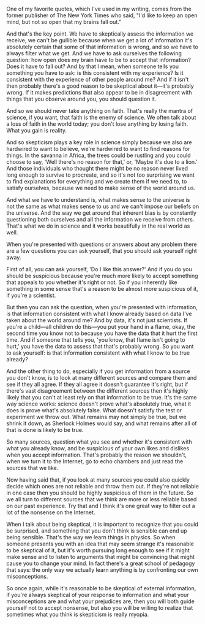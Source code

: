 One of my favorite quotes, which I've used in my writing, comes from the former publisher of The New York Times who said, "I'd like to keep an open mind, but not so open that my brains fall out."

And that's the key point. We have to skeptically assess the information we receive, we can't be gullible because when we get a lot of information it's absolutely certain that some of that information is wrong, and so we have to always filter what we get. And we have to ask ourselves the following question: how open does my brain have to be to accept that information? Does it have to fall out? And by that I mean, when someone tells you something you have to ask: is this consistent with my experience? Is it consistent with the experience of other people around me? And if it isn't then probably there's a good reason to be skeptical about it—it's probably wrong. If it makes predictions that also appear to be in disagreement with things that you observe around you, you should question it. 

And so we should never take anything on faith. That's really the mantra of science, if you want, that faith is the enemy of science. We often talk about a loss of faith in the world today; you don't lose anything by losing faith. What you gain is reality.

And so skepticism plays a key role in science simply because we also are hardwired to want to believe, we're hardwired to want to find reasons for things. In the savanna in Africa, the trees could be rustling and you could choose to say, 'Well there's no reason for that,' or, 'Maybe it's due to a lion.' And those individuals who thought there might be no reason never lived long enough to survive to procreate, and so it's not too surprising we want to find explanations for everything and we create them if we need to, to satisfy ourselves, because we need to make sense of the world around us.

And what we have to understand is, what makes sense to the universe is not the same as what makes sense to us and we can't impose our beliefs on the universe. And the way we get around that inherent bias is by constantly questioning both ourselves and all the information we receive from others. That's what we do in science and it works beautifully in the real world as well.

When you're presented with questions or answers about any problem there are a few questions you can ask yourself, that you should ask yourself right away.

First of all, you can ask yourself, 'Do I like this answer?' And if you do you should be suspicious because you're much more likely to accept something that appeals to you whether it's right or not. So if you inherently like something in some sense that's a reason to be almost more suspicious of it, if you're a scientist.

But then you can ask the question, when you're presented with information, is that information consistent with what I know already based on data I've taken about the world around me? And by data, it's not just scientists. If you're a child—all children do this—you put your hand in a flame, okay, the second time you know not to because you have the data that it hurt the first time. And if someone that tells you, 'you know, that flame isn't going to hurt,' you have the data to assess that that's probably wrong. So you want to ask yourself: is that information consistent with what I know to be true already?

And the other thing to do, especially if you get information from a source you don't know, is to look at many different sources and compare them and see if they all agree. If they all agree it doesn't guarantee it's right, but if there's vast disagreement between the different sources then it's highly likely that you can't at least rely on that information to be true. It's the same way science works: science doesn't prove what's absolutely true, what it does is prove what's absolutely false. What doesn't satisfy the test or experiment we throw out. What remains may not simply be true, but we shrink it down, as Sherlock Holmes would say, and what remains after all of that is done is likely to be true.

So many sources, question what you see and whether it's consistent with what you already know, and be suspicious of your own likes and dislikes when you accept information. That's probably the reason we shouldn't, when we turn it to the Internet, go to echo chambers and just read the sources that we like.

Now having said that, if you look at many sources you could also quickly decide which ones are not reliable and throw them out. If they're not reliable in one case then you should be highly suspicious of them in the future. So we all turn to different sources that we think are more or less reliable based on our past experience. Try that and I think it's one great way to filter out a lot of the nonsense on the Internet.

When I talk about being skeptical, it is important to recognize that you could be surprised, and something that you don't think is sensible can end up being sensible. That's the way we learn things in physics. So when someone presents you with an idea that may seem strange it's reasonable to be skeptical of it, but it's worth pursuing long enough to see if it might make sense and to listen to arguments that might be convincing that might cause you to change your mind. In fact there's a great school of pedagogy that says: the only way we actually learn anything is by confronting our own misconceptions.

So once again, while it's reasonable to be skeptical of external information, if you're always skeptical of your response to information and what your misconceptions are and what your prejudices are, then you will both guide yourself not to accept nonsense, but also you will be willing to realize that sometimes what you think is skepticism is really myopia.
